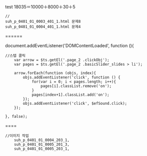 test
18035＝10000＋8000＋30＋5

    //
    suh_p_0401_01_0003_401_1.html 문제8
    suh_p_0401_01_0004_401_1.html 문제4



======





document.addEventListener('DOMContentLoaded', function (){

    //스텝 클릭
		var arrow = $ts.getEl('.page_2 .clickObj');
		var pages = $ts.getEl('.page_2 .basicSlider_slides > li');

		arrow.forEach(function (objs, index){
			objs.addEventListener('click', function () {
				for(var i = 0; i < pages.length; i++){
					pages[i].classList.remove('on');
				}
				pages[index+1].classList.add('on');
			});
			objs.addEventListener('click', $efSound.click);
		});
    
	}, false);



====


    //이미지 작업
        suh_p_0401_01_0004_203_1, 
        suh_p_0401_01_0005_201_3, 
        suh_p_0401_01_0005_203_1, 

